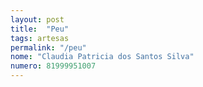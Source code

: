 ```yaml
---
layout: post
title:  "Peu"
tags: artesas
permalink: "/peu"
nome: "Claudia Patricia dos Santos Silva"
numero: 81999951007
---
```



  
